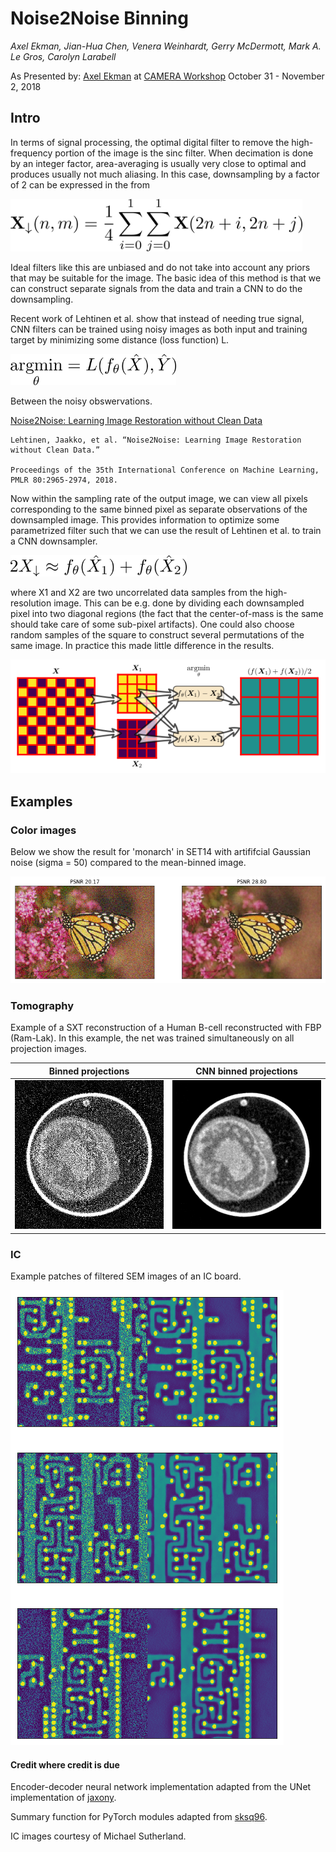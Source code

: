 # Noise2Noise Binning

*Axel Ekman, Jian-Hua Chen, Venera Weinhardt, Gerry McDermott, Mark A. Le Gros, Carolyn Larabell*

As Presented by: [Axel Ekman](mailto:axel.ekman@iki.fi)
at
[CAMERA Workshop](http://microct.lbl.gov/cameratomo2018)
October 31 - November 2, 2018

## Intro
In terms of signal processing, the optimal digital filter to remove the high-frequency portion of the image is the sinc filter. When decimation is done by an integer factor, area-averaging is usually very close to optimal and produces usually not much aliasing. In this case, downsampling by a factor of 2 can be expressed in the from

<!-- 253 -->
<img src="images/latex_downsample.png" alt="downsampling" height="84" widht="auto"/>

Ideal filters like this are unbiased and do not take into account any priors that may be suitable for the image. The basic idea of this method is that we can construct separate signals from the data and train a CNN to do the downsampling.

Recent work of Lehtinen et al. show that instead of needing true signal, CNN filters can be trained using noisy images as both input and training target by minimizing some distance (loss function) L.

<!-- 150 -->
<img src="images/latex_n2nfilter.png" alt="n2nfilter" height="50" widht="auto"/>

Between the noisy obswervations.

[Noise2Noise: Learning Image Restoration without Clean Data](https://arxiv.org/abs/1803.04189)
```
Lehtinen, Jaakko, et al. “Noise2Noise: Learning Image Restoration without Clean Data.”

Proceedings of the 35th International Conference on Machine Learning, PMLR 80:2965-2974, 2018.
```


Now within the sampling rate of the output image, we can view all pixels corresponding to the same binned pixel as separate observations of the downsampled image. This provides information to optimize some parametrized filter such that we can use the result of Lehtinen et al. to train a CNN downsampler.

<!-- 102 -->
<img src="images/latex_n2nbin.png" alt="n2nbin" height="34" widht="auto"/>


where X1 and X2 are two uncorrelated data samples from the high-resolution image. This can be e.g. done by dividing each downsampled pixel into two diagonal regions (the fact that the center-of-mass is the same should take care of some sub-pixel artifacts). One could also choose random samples of the square to construct several permutations of the same image. In practice this made little difference in the results.

![Schematic](images/schematic.png)


## Examples

### Color images

Below we show the result for 'monarch' in SET14 with artififcial Gaussian  noise (sigma = 50) compared to the mean-binned image.
<!-- The reference methods (TV, NLM, BM3D) show the corresponding result by minimzing the true loss function using oracle information of the the reference image. -->

<!-- ![Schematic](images/monarch_example.png) -->
![Schematic](images/monarch_compare.png)

### Tomography

Example of a SXT reconstruction of a Human B-cell reconstructed with FBP (Ram-Lak). In this example, the net was trained simultaneously on all projection images.

|Binned projections | CNN binned projections |
| ---|---|
|![FBP noisy](images/fbp_stackm_noisy.png)|![FBP filtered](images/fbp_stackcnn_noisy.png)|

### IC

Example patches of filtered SEM images of an IC board.

![Schematic](images/IC_patches.png)


#### Credit where credit is due



Encoder-decoder neural network implementation adapted from the UNet implementation of [jaxony](https://github.com/jaxony/unet-pytorch).

Summary function for PyTorch modules adapted from [sksq96](https://github.com/sksq96/pytorch-summary/tree/master/torchsummary).

IC images courtesy of Michael Sutherland.











